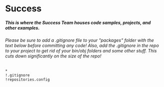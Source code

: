 Success
=======

##### This is where the Success Team houses code samples, projects, and other examples.

###### Please be sure to add a .gitignore file to your "packages" folder with the text below before committing any code! Also, add the .gitignore in the repo to your project to get rid of your bin/obj folders and some other stuff. This cuts down significantly on the size of the repo!

```
*
!.gitignore
!repositories.config
```
